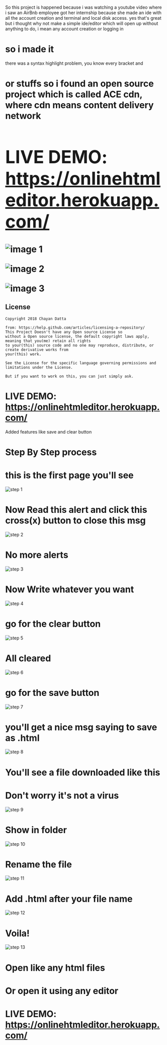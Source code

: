 So this project is happened because i was watching a youtube video where i saw an AirBnb employee got her internship because she made an ide with all the account creation and terminal and local disk access. 
yes that's great but i thought why not make a simple ide/editor which will open up without anything to do, 
i mean any account creation or logging in 

 # so i made it 

there was a syntax highlight problem, you know every bracket and <h1> or <a> stuffs 
    so i found an open source project 
which is called ACE cdn, where cdn means content delivery network
    
# LIVE DEMO: https://onlinehtmleditor.herokuapp.com/


![image 1](https://raw.githubusercontent.com/chayandatta/Online-Editor/master/screenshot%201.png)

![image 2](https://raw.githubusercontent.com/chayandatta/Online-Editor/master/screenshot%202.png)

![image 3](https://raw.githubusercontent.com/chayandatta/Online-Editor/master/screenshot%203.png)

## License

    Copyright 2018 Chayan Datta

    from: https://help.github.com/articles/licensing-a-repository/
    This Project Doesn't have any Open source License so
    without a Open source license, the default copyright laws apply, meaning that you(me) retain all rights 
    to your(this) source code and no one may reproduce, distribute, or create derivative works from 
    your(this) work.
    
    See the License for the specific language governing permissions and
    limitations under the License.

    But if you want to work on this, you can just simply ask.
    
# LIVE DEMO: https://onlinehtmleditor.herokuapp.com/

Added features like save and clear button

# Step By Step process

# this is the first page you'll see
![step 1](chrome_2018-11-05_10-26-15.png)
# Now Read this alert and click this cross(x) button to close this msg
![step 2](chrome_2018-11-05_10-26-26.png)
# No more alerts
![step 3](chrome_2018-11-05_10-26-39.png)
# Now Write whatever you want
![step 4](chrome_2018-11-05_10-27-12.png)
# go for the clear button
![step 5](chrome_2018-11-05_10-27-22.png)
# All cleared
![step 6](chrome_2018-11-05_10-26-39.png)
# go for the save button
![step 7](chrome_2018-11-05_10-28-13.png)
# you'll get a nice msg saying to save as .html
![step 8](chrome_2018-11-05_10-28-26.png)
# You'll see a file downloaded like this
# Don't worry it's not a virus
![step 9](chrome_2018-11-05_10-28-50.png)
# Show in folder
![step 10](2018-11-05_10-28-59.png)
# Rename the file
![step 11](2018-11-05_10-29-26.png)
# Add .html after your file name
![step 12](explorer_2018-11-05_10-29-47.png)
# Voila! 
![step 13](explorer_2018-11-05_10-29-57.png)
# Open like any html files
# Or open it using any editor

# LIVE DEMO: https://onlinehtmleditor.herokuapp.com/


